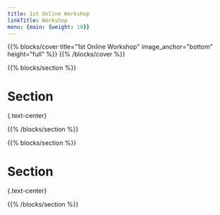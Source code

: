 ```yaml
---
title: 1st Online Workshop
linkTitle: Workshop
menu: {main: {weight: 10}}
---
```


{{% blocks/cover title="1st Online Workshop" image_anchor="bottom" height="full" %}}
{{% /blocks/cover %}}

{{% blocks/section %}}

# Section
{.text-center}

{{% /blocks/section %}}

{{% blocks/section %}}

# Section
{.text-center}

{{% /blocks/section %}}